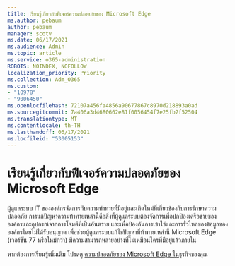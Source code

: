 ```yaml
---
title: เรียนรู้เกี่ยวกับฟีเจอร์ความปลอดภัยของ Microsoft Edge
ms.author: pebaum
author: pebaum
manager: scotv
ms.date: 06/17/2021
ms.audience: Admin
ms.topic: article
ms.service: o365-administration
ROBOTS: NOINDEX, NOFOLLOW
localization_priority: Priority
ms.collection: Adm_O365
ms.custom:
- "10978"
- "9006450"
ms.openlocfilehash: 72107a456fa4856a90677867c8970d218893a0ad
ms.sourcegitcommit: 7a406a3d4680662e81f0056454f7e25fb2f52504
ms.translationtype: MT
ms.contentlocale: th-TH
ms.lasthandoff: 06/17/2021
ms.locfileid: "53005153"
---
```

# <a name="learn-about-the-security-features-of-microsoft-edge"></a>เรียนรู้เกี่ยวกับฟีเจอร์ความปลอดภัยของ Microsoft Edge

ผู้ดูแลระบบ IT ขององค์กรจัดการกับความท้าทายที่มีอยู่และเกิดใหม่ที่เกี่ยวข้องกับการรักษาความปลอดภัย การแก้ปัญหาความท้าทายเหล่านี้คือสิ่งที่ผู้ดูแลระบบต้องจัดการเพื่อปกป้องเครือข่ายขององค์กรและอุปกรณ์จากการโจมตีที่เป็นอันตราย และเพื่อป้องกันการเข้าใช้และการรั่วไหลของข้อมูลขององค์กรโดยไม่ได้รับอนุญาต เพื่อช่วยผู้ดูแลระบบแก้ไขปัญหาที่ท้าทายเหล่านี้ Microsoft Edge (เวอร์ชัน 77 หรือใหม่กว่า) มีความสามารถหลายอย่างที่ไม่เหมือนใครที่มีอยู่แล้วภายใน 

หากต้องการเรียนรู้เพิ่มเติม โปรดดู [ความปลอดภัยของ Microsoft Edge ใน](/DeployEdge/ms-edge-security-for-business)ธุรกิจของคุณ